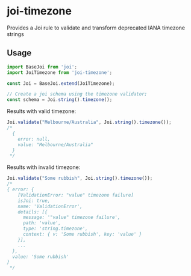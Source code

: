 # joi-timezone

Provides a Joi rule to validate and transform deprecated IANA timezone strings

## Usage

```js
import BaseJoi from 'joi';
import JoiTimezone from 'joi-timezone';

const Joi = BaseJoi.extend(JoiTimezone);

// Create a joi schema using the timezone validator;
const schema = Joi.string().timezone();
```

Results with valid timezone:
```js
Joi.validate("Melbourne/Australia", Joi.string().timezone());
/*
  {
    error: null,
    value: "Melbourne/Australia"
  }
 */
```

Results with invalid timezone:
```js
Joi.validate("Some rubbish", Joi.string().timezone());
/*
{ error: {
    [ValidationError: "value" timezone failure]
    isJoi: true,
    name: 'ValidationError',
    details: [{
      message: '"value" timezone failure',
      path: 'value',
      type: 'string.timezone',
      context: { v: 'Some rubbish', key: 'value' }
    }],
    ...
  },
  value: 'Some rubbish'
}
 */
```



